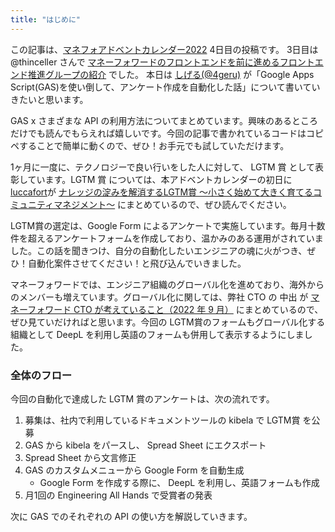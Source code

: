 ```yaml
---
title: "はじめに"
---
```


この記事は、[マネフォアドベントカレンダー2022](https://adventar.org/calendars/7397) 4日目の投稿です。
3日目は @thinceller さんで [マネーフォワードのフロントエンドを前に進めるフロントエンド推進グループの紹介](https://moneyforward.com/engineers_blog/2022/12/03/enabling-frontend-forward/) でした。
本日は [しげる(@4geru)](https://twitter.com/_4geru) が「Google Apps Script(GAS)を使い倒して、アンケート作成を自動化した話」について書いていきたいと思います。

GAS x さまざまな API の利用方法についてまとめています。興味のあるところだけでも読んでもらえれば嬉しいです。今回の記事で書かれているコードはコピペすることで簡単に動くので、ぜひ！お手元でも試していただけます。

1ヶ月に一度に、テクノロジーで良い行いをした人に対して、 LGTM 賞 として表彰しています。LGTM 賞 については、本アドベントカレンダーの初日に [luccafort](https://twitter.com/luccafort)が [ナレッジの淀みを解消するLGTM賞 〜小さく始めて大きく育てるコミュニティマネジメント〜](https://moneyforward.com/engineers_blog/2022/12/01/lgtm-award/) にまとめているので、ぜひ読んでください。

LGTM賞の選定は、Google Form によるアンケートで実施しています。毎月十数件を超えるアンケートフォームを作成しており、温かみのある運用がされていました。この話を聞きつけ、自分の自動化したいエンジニアの魂に火がつき、ぜひ！自動化案件させてください！と飛び込んでいきました。

マネーフォワードでは、エンジニア組織のグローバル化を進めており、海外からのメンバーも増えています。グローバル化に関しては、弊社 CTO の 中出 が [マネーフォワード CTO が考えていること（2022 年 9 月）](https://moneyforward.com/engineers_blog/2022/09/22/cto-message-202209/) にまとめているので、ぜひ見ていだければと思います。今回の LGTM賞のフォームもグローバル化する組織として DeepL を利用し英語のフォームも併用して表示するようにしました。

### 全体のフロー
今回の自動化で達成した LGTM 賞のアンケートは、次の流れです。

1. 募集は、社内で利用しているドキュメントツールの kibela で LGTM賞 を公募
2. GAS から kibela をパースし、 Spread Sheet にエクスポート
3. Spread Sheet から文言修正
4. GAS のカスタムメニューから Google Form を自動生成
    * Google Form を作成する際に、 DeepL を利用し、英語フォームも作成
5. 月1回の Engineering All Hands で受賞者の発表

次に GAS でのそれぞれの API の使い方を解説していきます。